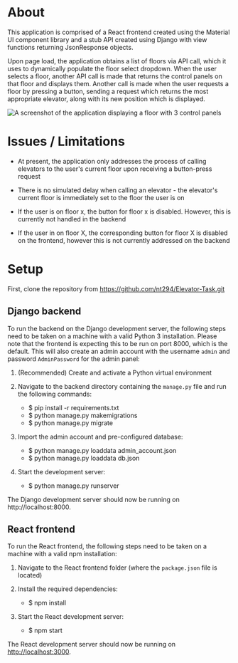 # About

This application is comprised of a React frontend created using the Material UI component library and a stub API created using Django with view functions returning JsonResponse objects.

Upon page load, the application obtains a list of floors via API call, which it uses to dynamically populate the floor select dropdown. When the user selects a floor, another API call is made that returns the control panels on that floor and displays them. Another call is made when the user requests a floor by pressing a button, sending a request which returns the most appropriate elevator, along with its new position which is displayed.

![A screenshot of the application displaying a floor with 3 control panels](https://i.imgur.com/e9I0O4U.png)

# Issues / Limitations

* At present, the application only addresses the process of calling elevators to the user's current floor upon receiving a button-press request 

* There is no simulated delay when calling an elevator - the elevator's current floor is immediately set to the floor the user is on

* If the user is on floor x, the button for floor x is disabled. However, this is currently not handled in the backend

* If the user in on floor X, the corresponding button for floor X is disabled on the frontend, however this is not currently addressed on the backend


# Setup

First, clone the repository from https://github.com/nt294/Elevator-Task.git

## Django backend

To run the backend on the Django development server, the following steps need to be taken on a machine with a valid Python 3 installation. Please note that the frontend is expecting this to be run on port 8000, which is the default. This will also create an admin account with the username `admin` and password `AdminPassword` for the admin panel:

1. (Recommended) Create and activate a Python virtual environment

2. Navigate to the backend directory containing the `manage.py` file and run the following commands:
   * $ pip install -r requirements.txt
   * $ python manage.py makemigrations
   * $ python manage.py migrate

3. Import the admin account and pre-configured database:
   * $ python manage.py loaddata admin_account.json
   * $ python manage.py loaddata db.json
 
4. Start the development server:
   * $ python manage.py runserver
  
The Django development server should now be running on http://localhost:8000.  

## React frontend

To run the React frontend, the following steps need to be taken on a machine with a valid npm installation:

1. Navigate to the React frontend folder (where the `package.json` file is located)

2. Install the required dependencies:
   * $ npm install

3. Start the React development server:
   * $ npm start

The React development server should now be running on [http://localhost:3000](http://localhost:3000).


